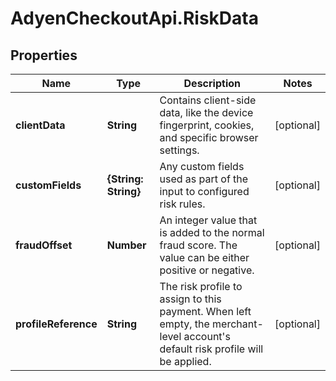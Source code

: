 # AdyenCheckoutApi.RiskData

## Properties

Name | Type | Description | Notes
------------ | ------------- | ------------- | -------------
**clientData** | **String** | Contains client-side data, like the device fingerprint, cookies, and specific browser settings. | [optional] 
**customFields** | **{String: String}** | Any custom fields used as part of the input to configured risk rules. | [optional] 
**fraudOffset** | **Number** | An integer value that is added to the normal fraud score. The value can be either positive or negative. | [optional] 
**profileReference** | **String** | The risk profile to assign to this payment. When left empty, the merchant-level account&#39;s default risk profile will be applied. | [optional] 


